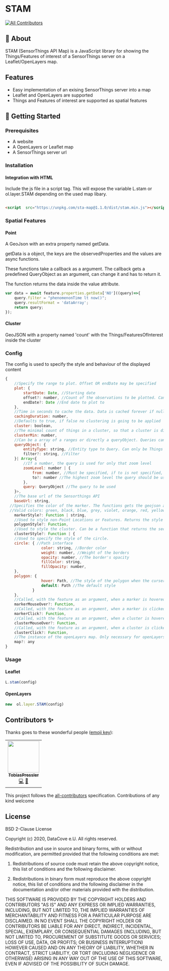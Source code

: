
# STAM

<!-- ALL-CONTRIBUTORS-BADGE:START - Do not remove or modify this section -->

[![All Contributors](https://img.shields.io/badge/all_contributors-1-orange.svg?style=flat-square)](#contributors-)

<!-- ALL-CONTRIBUTORS-BADGE:END -->

## 🧐 About <a name = "about"></a>

STAM (SensorThings API Map) is a JavaScript library for showing the Things/Features of interest of a SensorThings server on a Leaflet/OpenLayers map.

## Features

* Easy implementation of an exising SensorThings server into a map
* Leaflet and OpenLayers are supported
* Things and Features of interest are supported as spatial features

## 🏁 Getting Started <a name = "getting_started"></a>

### Prerequisites

* A website
* A OpenLayers or Leaflet map
* A SensorThings server url

### Installation

#### Integration with HTML

Include the js file in a script tag. This will expose the variable L.stam or ol.layer.STAM depending on the used map libary.

```html

<script  src="https://unpkg.com/sta-map@1.1.0/dist/stam.min.js"></script>

```

### Spatial Features

#### Point

A GeoJson with an extra property named getData. 

getData is a object, the keys are the observedProperties and the values are async functions.

These functions take a callback as a argument. The callback gets a predefined QueryObject as an argument, can change it and has to return it.

The function returns the data inside the value attribute. 

```js
var data = await feature.properties.getData['NO']((query)=>{
    query.filter = "phenomenonTime lt now()";
    query.resultFormat = 'dataArray';
    return query;
});
```

#### Cluster

GeoJSON with a property named 'count' with the Things/FeaturesOfInterest inside the cluster

### Config

The config is used to specify the style and behaviour of the displayed content
```js
{
	//Specify the range to plot. Offset OR endDate may be specified
	plot: {
		startDate: Date, //Starting date
		offset?: number, //Count of the observations to be plotted. Can be negative.
		endDate?: Date //End date to plot to
	},
	//Time in seconds to cache the data. Data is cached forever if null
	cachingDuration: number,
	//Defaults to true, if false no clustering is going to be applied
	cluster: boolean,
	//The minimal count of things in a cluster, so that a cluster is displayed
	clusterMin: number,
	//Can be a array of a ranges or directly a queryObject. Queries can be specified for given zoomlevels or ranges.
	queryObject: {
		entityType: string, //Entity type to Query. Can only be Things or FeaturesOfInterest
		filter?: string, //Filter
	}| Array<{
		//If a number, the query is used for only that zoom level
		zoomLevel: number | {
			from: number, //Must be specified, if to is not specified, the query is going to be used for every zoom level >= from
			to?: number //The highest zoom level the query should be used for
		},
		query: QueryObject //The query to be used
	}>,
	//The base url of the Sensorthings API
	baseUrl: string,
  //Specifies the color of the marker. The functions gets the geojson as a parameter and has to return the color. The function can be async.
  //Valid colors: green, black, blue, grey, violet, orange, red, yellow, gold
	markerStyle?: Function | string,
	//Used to style non-Point Locations or Features. Returns the style of the feature: https://leafletjs.com/reference.html#geojson
	polygonStyle?: Function,
	//Used to style the cluster. Can be a function that returns the second specified interface
	clusterStyle?: Function | {
	//Used to specify the style of the circle. 
	circle: { //Path interface
				color: string, //Border color
				weight: number, //Weight of the borders
				opacity: number, //The border's opacity
				fillColor: string,
				fillOpacity: number,
	},
	polygon: {
				hover: Path, //The style of the polygon when the curser hovers over it
				default: Path //The default style
			}
	},
	//Called, with the feature as an argument, when a marker is hovered.
	markerMouseOver?: Function,
	//Called, with the feature as an argument, when a marker is clicked. If the function returns a string, it is added into the popup.
	markerClick?: Function,
	//Called, with the feature as an argument, when a cluster is hovered.
	clusterMouseOver?: Function,
	//Called, with the feature as an argument, when a cluster is clicked.
	clusterClick?: Function,
	//The instance of the openLayers map. Only necessary for openLayers. 
	map?: any
}
```  

### Usage

#### Leaflet

```js
L.stam(config)
```

#### OpenLayers

```js
new  ol.layer.STAM(config)
```

## Contributors ✨

Thanks goes to these wonderful people ([emoji key](https://allcontributors.org/docs/en/emoji-key)):

<!-- ALL-CONTRIBUTORS-LIST:START - Do not remove or modify this section -->

<!-- prettier-ignore-start -->

<!-- markdownlint-disable -->

<table>

<tr>

<td  align="center"><a  href="https://github.com/TobiasPressler"><img  src="https://avatars3.githubusercontent.com/u/47741525?v=4?s=100"  width="100px;"  alt=""/><br  /><sub><b>TobiasPressler</b></sub></a><br  /><a  href="https://github.com/DataCoveEU/STAM/commits?author=TobiasPressler"  title="Code">💻</a>  <a  href="https://github.com/DataCoveEU/STAM/commits?author=TobiasPressler"  title="Documentation">📖</a></td>

</tr>

</table>

  

<!-- markdownlint-enable -->

<!-- prettier-ignore-end -->

<!-- ALL-CONTRIBUTORS-LIST:END -->

  

This project follows the [all-contributors](https://github.com/all-contributors/all-contributors) specification. Contributions of any kind welcome

## License

BSD 2-Clause License

Copyright (c) 2020, DataCove e.U.
All rights reserved.

Redistribution and use in source and binary forms, with or without
modification, are permitted provided that the following conditions are met:

1. Redistributions of source code must retain the above copyright notice, this
   list of conditions and the following disclaimer.

2. Redistributions in binary form must reproduce the above copyright notice,
   this list of conditions and the following disclaimer in the documentation
   and/or other materials provided with the distribution.

THIS SOFTWARE IS PROVIDED BY THE COPYRIGHT HOLDERS AND CONTRIBUTORS "AS IS"
AND ANY EXPRESS OR IMPLIED WARRANTIES, INCLUDING, BUT NOT LIMITED TO, THE
IMPLIED WARRANTIES OF MERCHANTABILITY AND FITNESS FOR A PARTICULAR PURPOSE ARE
DISCLAIMED. IN NO EVENT SHALL THE COPYRIGHT HOLDER OR CONTRIBUTORS BE LIABLE
FOR ANY DIRECT, INDIRECT, INCIDENTAL, SPECIAL, EXEMPLARY, OR CONSEQUENTIAL
DAMAGES (INCLUDING, BUT NOT LIMITED TO, PROCUREMENT OF SUBSTITUTE GOODS OR
SERVICES; LOSS OF USE, DATA, OR PROFITS; OR BUSINESS INTERRUPTION) HOWEVER
CAUSED AND ON ANY THEORY OF LIABILITY, WHETHER IN CONTRACT, STRICT LIABILITY,
OR TORT (INCLUDING NEGLIGENCE OR OTHERWISE) ARISING IN ANY WAY OUT OF THE USE
OF THIS SOFTWARE, EVEN IF ADVISED OF THE POSSIBILITY OF SUCH DAMAGE.

